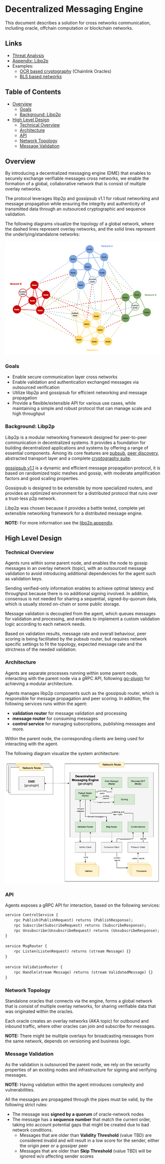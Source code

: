 # Decentralized Messaging Engine

This document describes a solution for cross networks communication, including oracle, offchain computation or blockchain networks.

## Links

- [Threat Analysis](./THREAT_ANALYSIS.md)
- [Appendix: Libp2p](./APPENDIX_LIBP2P.md)
- Examples:
    - [OCR based cryptography](https://github.com/amirylm/p2pmq/tree/main/examples/don) (Chainlink Oracles)
    - [BLS based networks](https://github.com/amirylm/p2pmq/tree/main/examples/bls)

## Table of Contents

- [Overview](#overview)
    - [Goals](#goals)
    - [Background: Libp2p](#background-libp2p)
- [High Level Design](#high-level-design)
    - [Technical Overview](#technical-overview)
    - [Architecture](#architecture)
    - [API](#api)
    - [Network Topology](#network-topology)
    - [Message Validation](#message-validation)

## Overview

By introducing a decentralized messaging engine (DME) that enables to securely exchange verifiable messages cross networks, we enable the formation of a global, collaborative network that is consist of multiple overlay networks.

The protocol leverages libp2p and gossipsub v1.1 for robust networking and message propagation while ensuring the integrity and authenticity of transmitted data through an outsourced cryptographic and sequence validation.

The following diagrams visualize the topology of a global network,
where the dashed lines represent overlay networks, and the solid lines represent the underlying/standalone networks:

![overlays-topology.png](./overlays-topology.png)

### Goals

- Enable secure communication layer cross networks
- Enable validation and authentication exchanged messages via outsourced verification
- Utilize libp2p and gossipsub for efficient networking and message propagation
- Provide a flexible/extensible API for various use cases, while maintaining a simple and robust protocol that can manage scale and high throughput

### Background: Libp2p

Libp2p is a modular networking framework designed for peer-to-peer communication in decentralized systems. It provides a foundation for building decentralized applications and systems by offering a range of essential components. Among its core features are [pubsub](./APPENDIX_LIBP2P.md#pubsub), [peer discovery](./APPENDIX_LIBP2P.md#kad-dht), abstracted transport layer and a complete [cryptography suite](./APPENDIX_LIBP2P.md#security).

[gossipsub v1.1](https://github.com/libp2p/specs/blob/master/pubsub/gossipsub/gossipsub-v1.1.md) is a dynamic and efficient message propagation protocol, it is based on randomized topic meshes and gossip, with moderate amplification factors and good scaling properties.

Gossipsub is designed to be extensible by more specialized routers, and provides an optimized environment for a distributed protocol that runs over a trust-less p2p network.

Libp2p was chosen because it provides a battle tested, complete yet extensible networking framework for a distributed message engine.

**NOTE:** For more information see the [libp2p appendix](./APPENDIX_LIBP2P.md).

## High Level Design

### Technical Overview

Agents runs within some parent node, and enables the node to gossip messages in an overlay network (topic), with an outsourced message validation to avoid introducing additional dependencies for the agent such as validation keys.

Sending verified-only information enables to achieve optimal latency and throughput because there is no additional signing involved. In addition, consensus is not needed for sharing a sequential, signed-by-quorum data, which is usually stored on-chain or some public storage.

Message validation is decoupled from the agent, which queues messages for validation and processing, and enables to implement a custom validation logic according to each network needs.

Based on validation results, message rate and overall behaviour, peer scoring is being facilitated by the pubsub router, but requires network specific settings to fit the topology, expected message rate and the strictness of the needed validation.

### Architecture

Agents are separate processes running within some parent node, interacting with the parent node via a gRPC API, following [go-plugin](https://github.com/hashicorp/go-plugin) for achieving a modular architecture. 

Agents manages libp2p components such as the gossipsub router, which is responsible for message propagation and peer scoring. In addition, the following services runs within the agent:

- **validation router** for message validation and processing
- **message router** for consuming messages
- **control service** for managing subscriptions, publishing messages and more.

Within the parent node, the corresponding clients are being used for interacting with the agent.

The following diagram visualize the system architecture:

![arch-node.png](./arch-node.png)

### API

Agents exposes a gRPC API for interaction, based on the following services:

```protobuf
service ControlService {
    rpc Publish(PublishRequest) returns (PublishResponse); 
    rpc Subscribe(SubscribeRequest) returns (SubscribeResponse);
    rpc Unsubscribe(UnsubscribeRequest) returns (UnsubscribeResponse);
}

service MsgRouter { 
    rpc Listen(ListenRequest) returns (stream Message) {}
}

service ValidationRouter { 
    rpc Handle(stream Message) returns (stream ValidatedMessage) {}
}
```

### Network Topology

Standalone oracles that connects via the engine, forms a global network that is consist of multiple overlay networks, for sharing verifiable data that was originated within the oracles.

Each oracle creates an overlay networks (AKA topic) for outbound and inbound traffic, where other oracles can join and subscribe for messages.

**NOTE:** There might be multiple overlays for broadcasting messages from the same network, depends on versioning and business logic.

### Message Validation

As the validation is outsourced the parent node, we rely on the security properties of an existing nodes and infrastructure for signing and verifying messages.

**NOTE:** Having validation within the agent introduces complexity and vulnerabilities.

All the messages are propagated through the pipes must be valid, by the following strict rules:

- The message was **signed by a quorum** of oracle-network nodes
- The message has a **sequence number** that match the current order, taking into account potential gaps that might be created due to bad network conditions.
    - Messages that are older than **Validity Threshold** (value TBD) are considered invalid and will result in a low score for the sender, either the origin peer or a gossiper peer
    - Messages that are older than **Skip Threshold** (value TBD) will be ignored w/o affecting sender scores
